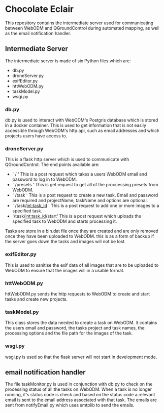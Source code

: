 # Chocolate Eclair
This repository contains the intermediate server used for communicating between WebODM and QGroundControl during automated mapping, as well as the email notification handler.

## Intermediate Server
The intermediate server is made of six Python files which are:

- db.py
- droneServer.py
- exifEditor.py
- httWebODM.py
- taskModel.py
- wsgi.py

### db.py
db.py is used to interact with WebODM's Postgris database which is stored in a docker container. This is used to get information that is not easily accessible through WebODM's http api, such as email addresses and which projects users have access to.

### droneServer.py
This is a flask http server which is used to communicate with QGroundControl. The end points available are:

 - ' / ' This is a post request which takes a users WebODM email and password to log in to WebODM.
 - ' /presets ' This is get request to get all of the proccessing presets from WebODM.
 - ' /task ' This is a post request to create a new task. Email and password are required and projectName, taskName and options are optional.
 - ' /task/<int:task_id> ' This is a post request to add one or more images to a specified task. 
 - '/task/<int:task_id>/start' This is a post request which uploads the specified task to WebODM and starts processing it.

Tasks are store in a bin.dat file once they are created and are only removed once they have been uploaded to WebODM. this is as a form of backup if the server goes down the tasks and images will not be lost.

### exifEditor.py
This is used to sanitise the exif data of all images that are to be uploaded to WebODM to ensure that the images will in a usable format.

### httWebODM.py
httWebODM.py sends the http requests to WebODM to create and start tasks and create new projects. 

### taskModel.py
This class stores the data needed to create a task on WebODM. It contains the users email and password, the tasks project and task names, the processing options and the file path for the images of the task.

### wsgi.py
wsgi.py is used so that the flask server will not start in development mode.

## email notification handler
The file taskMonitor.py is used in conjunction with db.py to check on the processing status of all the tasks on WebODM. When a task is no longer running, it's status code is check and based on the status code a relevant email is sent to the email address associated with that task. The emails are sent from notifyEmail.py which uses smtplib to send the emails.
